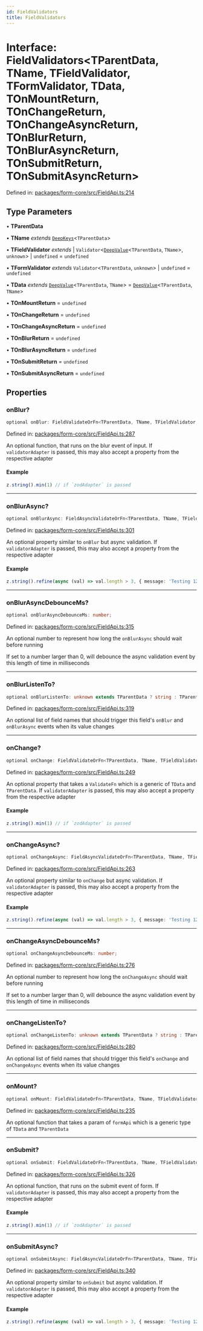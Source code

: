 ```yaml
---
id: FieldValidators
title: FieldValidators
---
```


# Interface: FieldValidators\<TParentData, TName, TFieldValidator, TFormValidator, TData, TOnMountReturn, TOnChangeReturn, TOnChangeAsyncReturn, TOnBlurReturn, TOnBlurAsyncReturn, TOnSubmitReturn, TOnSubmitAsyncReturn\>

Defined in: [packages/form-core/src/FieldApi.ts:214](https://github.com/TanStack/form/blob/main/packages/form-core/src/FieldApi.ts#L214)

## Type Parameters

• **TParentData**

• **TName** *extends* [`DeepKeys`](../type-aliases/deepkeys.md)\<`TParentData`\>

• **TFieldValidator** *extends* 
  \| `Validator`\<[`DeepValue`](../type-aliases/deepvalue.md)\<`TParentData`, `TName`\>, `unknown`\>
  \| `undefined` = `undefined`

• **TFormValidator** *extends* `Validator`\<`TParentData`, `unknown`\> \| `undefined` = `undefined`

• **TData** *extends* [`DeepValue`](../type-aliases/deepvalue.md)\<`TParentData`, `TName`\> = [`DeepValue`](../type-aliases/deepvalue.md)\<`TParentData`, `TName`\>

• **TOnMountReturn** = `undefined`

• **TOnChangeReturn** = `undefined`

• **TOnChangeAsyncReturn** = `undefined`

• **TOnBlurReturn** = `undefined`

• **TOnBlurAsyncReturn** = `undefined`

• **TOnSubmitReturn** = `undefined`

• **TOnSubmitAsyncReturn** = `undefined`

## Properties

### onBlur?

```ts
optional onBlur: FieldValidateOrFn<TParentData, TName, TFieldValidator, TFormValidator, TData, TOnBlurReturn>;
```

Defined in: [packages/form-core/src/FieldApi.ts:287](https://github.com/TanStack/form/blob/main/packages/form-core/src/FieldApi.ts#L287)

An optional function, that runs on the blur event of input.
If `validatorAdapter` is passed, this may also accept a property from the respective adapter

#### Example

```ts
z.string().min(1) // if `zodAdapter` is passed
```

***

### onBlurAsync?

```ts
optional onBlurAsync: FieldAsyncValidateOrFn<TParentData, TName, TFieldValidator, TFormValidator, TData, TOnBlurAsyncReturn>;
```

Defined in: [packages/form-core/src/FieldApi.ts:301](https://github.com/TanStack/form/blob/main/packages/form-core/src/FieldApi.ts#L301)

An optional property similar to `onBlur` but async validation. If `validatorAdapter`
is passed, this may also accept a property from the respective adapter

#### Example

```ts
z.string().refine(async (val) => val.length > 3, { message: 'Testing 123' }) // if `zodAdapter` is passed
```

***

### onBlurAsyncDebounceMs?

```ts
optional onBlurAsyncDebounceMs: number;
```

Defined in: [packages/form-core/src/FieldApi.ts:315](https://github.com/TanStack/form/blob/main/packages/form-core/src/FieldApi.ts#L315)

An optional number to represent how long the `onBlurAsync` should wait before running

If set to a number larger than 0, will debounce the async validation event by this length of time in milliseconds

***

### onBlurListenTo?

```ts
optional onBlurListenTo: unknown extends TParentData ? string : TParentData extends readonly any[] & IsTuple<TParentData> ? PrefixTupleAccessor<TParentData<TParentData>, AllowedIndexes<TParentData<TParentData>, never>, []> : TParentData extends any[] ? PrefixArrayAccessor<TParentData<TParentData>, [any]> : TParentData extends Date ? never : TParentData extends object ? PrefixObjectAccessor<TParentData<TParentData>, []> : TParentData extends string | number | bigint | boolean ? "" : never[];
```

Defined in: [packages/form-core/src/FieldApi.ts:319](https://github.com/TanStack/form/blob/main/packages/form-core/src/FieldApi.ts#L319)

An optional list of field names that should trigger this field's `onBlur` and `onBlurAsync` events when its value changes

***

### onChange?

```ts
optional onChange: FieldValidateOrFn<TParentData, TName, TFieldValidator, TFormValidator, TData, TOnChangeReturn>;
```

Defined in: [packages/form-core/src/FieldApi.ts:249](https://github.com/TanStack/form/blob/main/packages/form-core/src/FieldApi.ts#L249)

An optional property that takes a `ValidateFn` which is a generic of `TData` and `TParentData`.
If `validatorAdapter` is passed, this may also accept a property from the respective adapter

#### Example

```ts
z.string().min(1) // if `zodAdapter` is passed
```

***

### onChangeAsync?

```ts
optional onChangeAsync: FieldAsyncValidateOrFn<TParentData, TName, TFieldValidator, TFormValidator, TData, TOnChangeAsyncReturn>;
```

Defined in: [packages/form-core/src/FieldApi.ts:263](https://github.com/TanStack/form/blob/main/packages/form-core/src/FieldApi.ts#L263)

An optional property similar to `onChange` but async validation. If `validatorAdapter`
is passed, this may also accept a property from the respective adapter

#### Example

```ts
z.string().refine(async (val) => val.length > 3, { message: 'Testing 123' }) // if `zodAdapter` is passed
```

***

### onChangeAsyncDebounceMs?

```ts
optional onChangeAsyncDebounceMs: number;
```

Defined in: [packages/form-core/src/FieldApi.ts:276](https://github.com/TanStack/form/blob/main/packages/form-core/src/FieldApi.ts#L276)

An optional number to represent how long the `onChangeAsync` should wait before running

If set to a number larger than 0, will debounce the async validation event by this length of time in milliseconds

***

### onChangeListenTo?

```ts
optional onChangeListenTo: unknown extends TParentData ? string : TParentData extends readonly any[] & IsTuple<TParentData> ? PrefixTupleAccessor<TParentData<TParentData>, AllowedIndexes<TParentData<TParentData>, never>, []> : TParentData extends any[] ? PrefixArrayAccessor<TParentData<TParentData>, [any]> : TParentData extends Date ? never : TParentData extends object ? PrefixObjectAccessor<TParentData<TParentData>, []> : TParentData extends string | number | bigint | boolean ? "" : never[];
```

Defined in: [packages/form-core/src/FieldApi.ts:280](https://github.com/TanStack/form/blob/main/packages/form-core/src/FieldApi.ts#L280)

An optional list of field names that should trigger this field's `onChange` and `onChangeAsync` events when its value changes

***

### onMount?

```ts
optional onMount: FieldValidateOrFn<TParentData, TName, TFieldValidator, TFormValidator, TData, TOnMountReturn>;
```

Defined in: [packages/form-core/src/FieldApi.ts:235](https://github.com/TanStack/form/blob/main/packages/form-core/src/FieldApi.ts#L235)

An optional function that takes a param of `formApi` which is a generic type of `TData` and `TParentData`

***

### onSubmit?

```ts
optional onSubmit: FieldValidateOrFn<TParentData, TName, TFieldValidator, TFormValidator, TData, TOnSubmitReturn>;
```

Defined in: [packages/form-core/src/FieldApi.ts:326](https://github.com/TanStack/form/blob/main/packages/form-core/src/FieldApi.ts#L326)

An optional function, that runs on the submit event of form.
If `validatorAdapter` is passed, this may also accept a property from the respective adapter

#### Example

```ts
z.string().min(1) // if `zodAdapter` is passed
```

***

### onSubmitAsync?

```ts
optional onSubmitAsync: FieldAsyncValidateOrFn<TParentData, TName, TFieldValidator, TFormValidator, TData, TOnSubmitAsyncReturn>;
```

Defined in: [packages/form-core/src/FieldApi.ts:340](https://github.com/TanStack/form/blob/main/packages/form-core/src/FieldApi.ts#L340)

An optional property similar to `onSubmit` but async validation. If `validatorAdapter`
is passed, this may also accept a property from the respective adapter

#### Example

```ts
z.string().refine(async (val) => val.length > 3, { message: 'Testing 123' }) // if `zodAdapter` is passed
```
